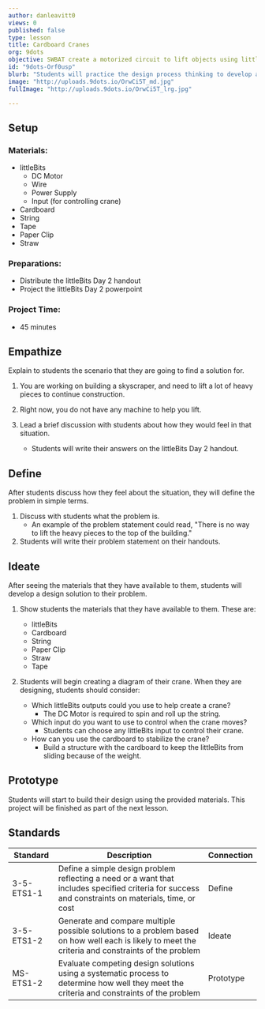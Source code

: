 ```yaml
---
author: danleavitt0
views: 0
published: false
type: lesson
title: Cardboard Cranes
org: 9dots
objective: SWBAT create a motorized circuit to lift objects using littleBits and design an original solution to create a crane using limited supplies.
id: "9dots-Orf0usp"
blurb: "Students will practice the design process thinking to develop a solution for lifting legos off the ground using #littleBits #NGSS-MS-ETS1-2"
image: "http://uploads.9dots.io/OrwCi5T_md.jpg"
fullImage: "http://uploads.9dots.io/OrwCi5T_lrg.jpg"

---
```


## Setup 

### Materials:

- littleBits
	- DC Motor
	- Wire
	- Power Supply
	- Input (for controlling crane)
- Cardboard
- String
- Tape
- Paper Clip
- Straw

### Preparations:
- Distribute the littleBits Day 2 handout
- Project the littleBits Day 2 powerpoint

### Project Time:
- 45 minutes

## Empathize
Explain to students the scenario that they are going to find a solution for.

1. You are working on building a skyscraper, and need to lift a lot of heavy pieces to continue construction. 

2. Right now, you do not have any machine to help you lift. 

3. Lead a brief discussion with students about how they would feel in that situation.
	- Students will write their answers on the littleBits Day 2 handout.

## Define
After students discuss how they feel about the situation, they will define the problem in simple terms.

1. Discuss with students what the problem is.
	- An example of the problem statement could read, "There is no way to lift the heavy pieces to the top of the building."
2. Students will write their problem statement on their handouts.

## Ideate
After seeing the materials that they have available to them, students will develop a design solution to their problem.

1. Show students the materials that they have available to them. These are:
	- littleBits
	- Cardboard
	- String
	- Paper Clip
	- Straw
	- Tape

2. Students will begin creating a diagram of their crane. When they are designing, students should consider:
	- Which littleBits outputs could you use to help create a crane?
		- The DC Motor is required to spin and roll up the string.
	- Which input do you want to use to control when the crane moves?
    	- Students can choose any littleBits input to control their crane.
	- How can you use the cardboard to stabilize the crane?
		- Build a structure with the cardboard to keep the littleBits from sliding because of the weight.

## Prototype
Students will start to build their design using the provided materials. This project will be finished as part of the next lesson.

## Standards

| Standard      | Description   | Connection  |
| ------------- |---------------| ------|
| 3-5-ETS1-1 | Define a simple design problem reflecting a need or a want that includes specified criteria for success and constraints on materials, time, or cost | Define |
| 3-5-ETS1-2 | Generate and compare multiple possible solutions to a problem based on how well each is likely to meet the criteria and constraints of the problem | Ideate |
| MS-ETS1-2 | Evaluate competing design solutions using a systematic process to determine how well they meet the criteria and constraints of the problem | Prototype |
